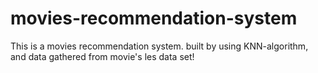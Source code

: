 # movies-recommendation-system
This is a movies recommendation system. built by using KNN-algorithm, and data gathered from movie's les data set!
